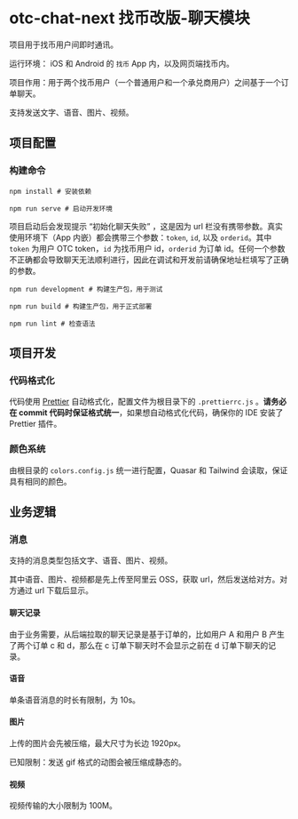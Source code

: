 # otc-chat-next 找币改版-聊天模块

项目用于找币用户间即时通讯。

运行环境： iOS 和 Android 的 `找币` App 内，以及网页端找币内。

项目作用：用于两个找币用户（一个普通用户和一个承兑商用户）之间基于一个订单聊天。

支持发送文字、语音、图片、视频。

## 项目配置

### 构建命令

```
npm install # 安装依赖
```

```
npm run serve # 启动开发环境
```

项目启动后会发现提示 “初始化聊天失败” ，这是因为 url 栏没有携带参数。真实使用环境下（App 内嵌）都会携带三个参数：`token`, `id`, 以及 `orderid`。其中 `token` 为用户 OTC token，`id` 为找币用户 id，`orderid` 为订单 id。任何一个参数不正确都会导致聊天无法顺利进行，因此在调试和开发前请确保地址栏填写了正确的参数。

```
npm run development # 构建生产包，用于测试
```

```
npm run build # 构建生产包，用于正式部署
```

```
npm run lint # 检查语法
```

## 项目开发

### 代码格式化

代码使用 [Prettier](https://prettier.io) 自动格式化，配置文件为根目录下的 `.prettierrc.js` 。**请务必在 commit 代码时保证格式统一**，如果想自动格式化代码，确保你的 IDE 安装了 Prettier 插件。

### 颜色系统

由根目录的 `colors.config.js` 统一进行配置，Quasar 和 Tailwind 会读取，保证具有相同的颜色。

## 业务逻辑

### 消息

支持的消息类型包括文字、语音、图片、视频。

其中语音、图片、视频都是先上传至阿里云 OSS，获取 url，然后发送给对方。对方通过 url 下载后显示。

#### 聊天记录

由于业务需要，从后端拉取的聊天记录是基于订单的，比如用户 A 和用户 B 产生了两个订单 c 和 d，那么在 c 订单下聊天时不会显示之前在 d 订单下聊天的记录。

#### 语音

单条语音消息的时长有限制，为 10s。

#### 图片

上传的图片会先被压缩，最大尺寸为长边 1920px。

已知限制：发送 gif 格式的动图会被压缩成静态的。

#### 视频

视频传输的大小限制为 100M。
